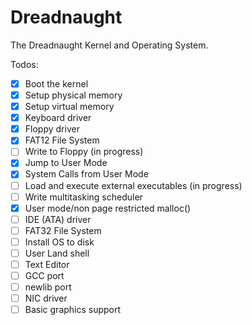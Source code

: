 Dreadnaught
===========

The Dreadnaught Kernel and Operating System.

Todos:
- [x] Boot the kernel
- [x] Setup physical memory
- [x] Setup virtual memory
- [x] Keyboard driver
- [x] Floppy driver
- [x] FAT12 File System
- [ ] Write to Floppy (in progress)
- [x] Jump to User Mode
- [x] System Calls from User Mode
- [ ] Load and execute external executables (in progress)
- [ ] Write multitasking scheduler
- [x] User mode/non page restricted malloc()
- [ ] IDE (ATA) driver
- [ ] FAT32 File System
- [ ] Install OS to disk
- [ ] User Land shell
- [ ] Text Editor
- [ ] GCC port
- [ ] newlib port
- [ ] NIC driver
- [ ] Basic graphics support
